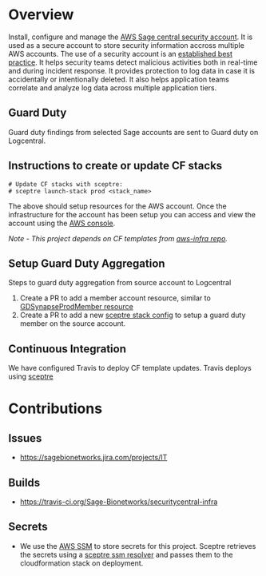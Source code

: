 # Overview
Install, configure and manage the
[AWS Sage central security account](https://sagebionetworks.jira.com/wiki/spaces/IT/pages/577044503/Sage+AWS+Logging).
It is used as a secure account to store security information accross multiple AWS accounts.
The use of a security account is an [established best practice](https://aws.amazon.com/blogs/architecture/central-logging-in-multi-account-environments).
It helps security teams detect malicious activities both in real-time and during incident response.
It provides protection to log data in case it is accidentally or intentionally deleted.  It also
helps application teams correlate and analyze log data across multiple application tiers.


## Guard Duty
Guard duty findings from selected Sage accounts are sent to Guard duty on Logcentral.

## Instructions to create or update CF stacks

```
# Update CF stacks with sceptre:
# sceptre launch-stack prod <stack_name>
```

The above should setup resources for the AWS account.  Once the infrastructure
for the account has been setup you can access and view the account using the
[AWS console](https://AWS-account-ID-or-alias.signin.aws.amazon.com/console).

*Note - This project depends on CF templates from [aws-infra repo](https://github.com/Sage-Bionetworks/aws-infra).*

## Setup Guard Duty Aggregation
Steps to guard duty aggregation from source account to Logcentral
 1. Create a PR to add a member account resource, similar to
    [GDSynapseProdMember resource](https://github.com/Sage-Bionetworks/logcentral-infra/templates/GuardDutyMaster.yaml)
 2. Create a PR to add a new [sceptre stack config](https://github.com/Sage-Bionetworks/synapseprod-infra/pull/9)
    to setup a guard duty member on the source account.

## Continuous Integration
We have configured Travis to deploy CF template updates.  Travis deploys using
[sceptre](https://sceptre.cloudreach.com/latest/about.html)

# Contributions

## Issues
* https://sagebionetworks.jira.com/projects/IT

## Builds
* https://travis-ci.org/Sage-Bionetworks/securitycentral-infra

## Secrets
* We use the [AWS SSM](https://docs.aws.amazon.com/systems-manager/latest/userguide/systems-manager-paramstore.html)
to store secrets for this project.  Sceptre retrieves the secrets using
a [sceptre ssm resolver](https://github.com/cloudreach/sceptre/tree/v1/contrib/ssm-resolver)
and passes them to the cloudformation stack on deployment.
